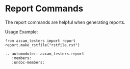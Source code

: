 # Report Commands

The report commands are helpful when generating reports. 

Usage Example:

    from azcam_testers import report
    report.make_rstfile("rstfile.rst")

```eval_rst
.. automodule:: azcam_testers.report
   :members:
   :undoc-members:
```
